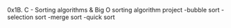 0x1B. C - Sorting algorithms & Big O
sorting algorithm project
-bubble sort
-selection sort
-merge sort
-quick sort
